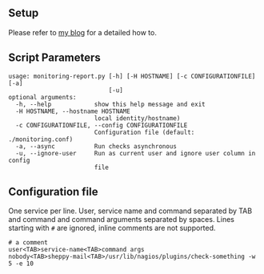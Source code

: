 ## Setup
Please refer to [my blog](https://blog.atlantishq.de/post/monitoring-icinga-1/) for a detailed how to.

## Script Parameters

    usage: monitoring-report.py [-h] [-H HOSTNAME] [-c CONFIGURATIONFILE] [-a]
                                [-u]
    optional arguments:
      -h, --help            show this help message and exit
      -H HOSTNAME, --hostname HOSTNAME
                            local identity/hostname)
      -c CONFIGURATIONFILE, --config CONFIGURATIONFILE
                            Configuration file (default: ./monitoring.conf)
      -a, --async           Run checks asynchronous
      -u, --ignore-user     Run as current user and ignore user column in config
                            file

## Configuration file
One service per line. User, service name and command separated by TAB and command and command arguments separated by spaces. Lines starting with ``#`` are ignored, inline comments are not supported.

    # a comment
    user<TAB>service-name<TAB>command args
    nobody<TAB>sheppy-mail<TAB>/usr/lib/nagios/plugins/check-something -w 5 -e 10
